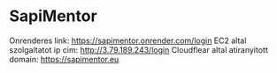 # SapiMentor

Onrenderes link: https://sapimentor.onrender.com/login
EC2 altal szolgaltatot ip cim: http://3.79.189.243/login
Cloudflear altal atiranyitott domain: https://sapimentor.eu

